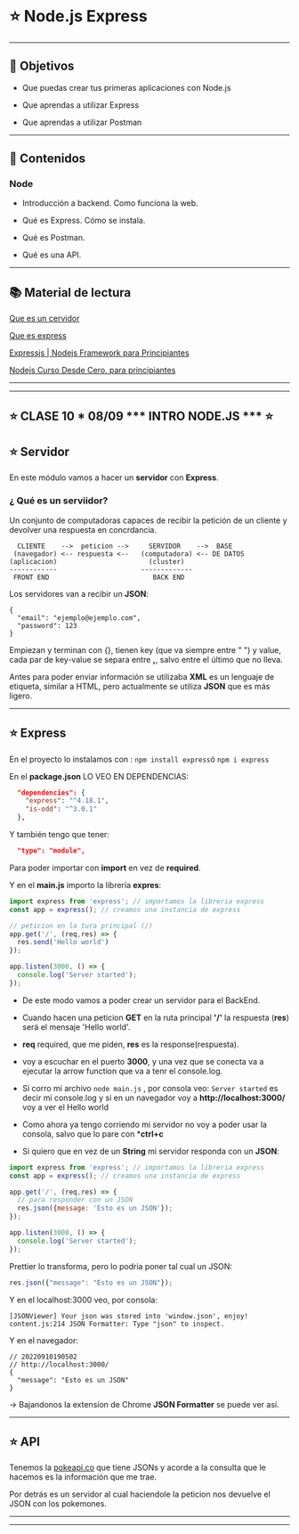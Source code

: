 # :star: Node.js Express

---

## 🏁 Objetivos

- Que puedas crear tus primeras aplicaciones con Node.js

- Que aprendas a utilizar Express

- Que aprendas a utilizar Postman

---

## 📝 Contenidos

### Node

- Introducción a backend. Como funciona la web.

- Qué es Express. Cómo se instala.

- Qué es Postman.

- Qué es una API.

---

## 📚 Material de lectura

[Que es un cervidor](https://github.com/Ada-IT/bootcamp-frontend/tree/master/04_node#servidor-web)

[Que es express](https://github.com/Ada-IT/bootcamp-frontend/tree/master/04_node#express)

[Expressjs | Nodejs Framework para Principiantes](https://www.youtube.com/watch?v=794Q71KVw1k)

[Nodejs Curso Desde Cero, para principiantes](https://www.youtube.com/watch?v=BhvLIzVL8_o)

---
---

## :star: CLASE 10 * 08/09 *** INTRO NODE.JS *** :star:


## :star: Servidor

En este módulo vamos a hacer un **servidor** con **Express**.

### ¿ Qué es un serviidor?


Un conjunto de computadoras capaces de recibir la petición de un cliente y devolver una respuesta en concrdancia.

```
  CLIENTE    -->  peticion -->     SERVIDOR    -->  BASE
 (navegador) <-- respuesta <--   (computadora) <-- DE DATOS
(aplicacion)                       (cluster)
------------                     -------------
 FRONT END                          BACK END
```


Los servidores van a recibir un **JSON**:

```
{
  "email": "ejemplo@ejemplo.com",
  "password": 123
}
```

Empiezan y terminan con {}, tienen key (que va siempre entre " ") y value, cada par de key-value se separa entre **,**, salvo entre el último que no lleva.

Antes para poder enviar información se utilizaba **XML** es un lenguaje de etiqueta, similar a HTML, pero actualmente se utiliza **JSON** que es más ligero.

---

## :star: Express

En el proyecto lo instalamos con : ```npm install express```ó ```npm i express```


En el **package.json** LO VEO EN DEPENDENCIAS:
```JSON
  "dependencies": {
    "express": "^4.18.1",
    "is-odd": "^3.0.1"
  },
```

Y también tengo que tener:
```JSON
  "type": "module",
```

Para poder importar con **import** en vez de **required**.

Y en el **main.js** importo la librería **expres**:

```JavaScript
import express from 'express'; // importamos la libreria express
const app = express(); // creamos una instancia de express

// peticion en la tura principal (/)
app.get('/', (req,res) => { 
  res.send('Hello world')
});

app.listen(3000, () => {
  console.log('Server started');
});
```

- De este modo vamos a poder crear un servidor para el BackEnd.

- Cuando hacen una peticion **GET** en la ruta principal **'/'** la respuesta (**res**) será el mensaje 'Hello world'.

- **req** required, que me piden, **res** es la response(respuesta).

- voy a escuchar en el puerto **3000**, y una vez que se conecta va a ejecutar la arrow function que va a tenr el console.log.

- Si corro mi archivo ```node main.js``` , por consola veo: ```Server started``` es decir mi console.log y si en un navegador voy a **http://localhost:3000/** voy a ver el Hello world

- Como ahora ya tengo corriendo mi servidor no voy a poder usar la consola, salvo que lo pare con ***ctrl+c**

- Si quiero que en vez de un **String** mi servidor responda con un **JSON**:

```JavaScript
import express from 'express'; // importamos la libreria express
const app = express(); // creamos una instancia de express

app.get('/', (req,res) => {
  // para responder con un JSON
  res.json({message: 'Esto es un JSON'});
});

app.listen(3000, () => {
  console.log('Server started');
});
```
Prettier lo transforma, pero lo podria poner tal cual un JSON:
```JavaScript
res.json({"message": "Esto es un JSON"});
```

Y en el localhost:3000 veo, por consola:

```
[JSONViewer] Your json was stored into 'window.json', enjoy!
content.js:214 JSON Formatter: Type "json" to inspect.
```

Y en el navegador:
```
// 20220910190502
// http://localhost:3000/
{
  "message": "Esto es un JSON"
}
```

-> Bajandonos la extension de Chrome **JSON Formatter** se puede ver así.


---

## :star: API

Tenemos la [pokeapi.co](https://pokeapi.co/) que tiene JSONs y acorde a la consulta que le hacemos es la información que me trae.

Por detrás es un servidor al cual haciendole la peticion nos devuelve el JSON con los pokemones.

---
---